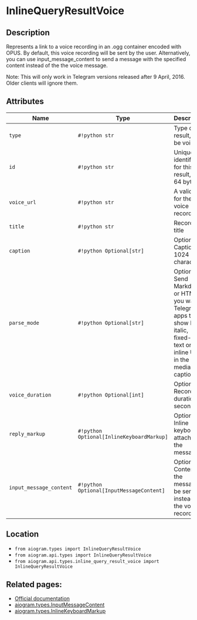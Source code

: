 # InlineQueryResultVoice

## Description

Represents a link to a voice recording in an .ogg container encoded with OPUS. By default, this voice recording will be sent by the user. Alternatively, you can use input_message_content to send a message with the specified content instead of the the voice message.

Note: This will only work in Telegram versions released after 9 April, 2016. Older clients will ignore them.


## Attributes

| Name | Type | Description |
| - | - | - |
| `type` | `#!python str` | Type of the result, must be voice |
| `id` | `#!python str` | Unique identifier for this result, 1-64 bytes |
| `voice_url` | `#!python str` | A valid URL for the voice recording |
| `title` | `#!python str` | Recording title |
| `caption` | `#!python Optional[str]` | Optional. Caption, 0-1024 characters |
| `parse_mode` | `#!python Optional[str]` | Optional. Send Markdown or HTML, if you want Telegram apps to show bold, italic, fixed-width text or inline URLs in the media caption. |
| `voice_duration` | `#!python Optional[int]` | Optional. Recording duration in seconds |
| `reply_markup` | `#!python Optional[InlineKeyboardMarkup]` | Optional. Inline keyboard attached to the message |
| `input_message_content` | `#!python Optional[InputMessageContent]` | Optional. Content of the message to be sent instead of the voice recording |



## Location

- `from aiogram.types import InlineQueryResultVoice`
- `from aiogram.api.types import InlineQueryResultVoice`
- `from aiogram.api.types.inline_query_result_voice import InlineQueryResultVoice`

## Related pages:

- [Official documentation](https://core.telegram.org/bots/api#inlinequeryresultvoice)
- [aiogram.types.InputMessageContent](../types/input_message_content.md)
- [aiogram.types.InlineKeyboardMarkup](../types/inline_keyboard_markup.md)
